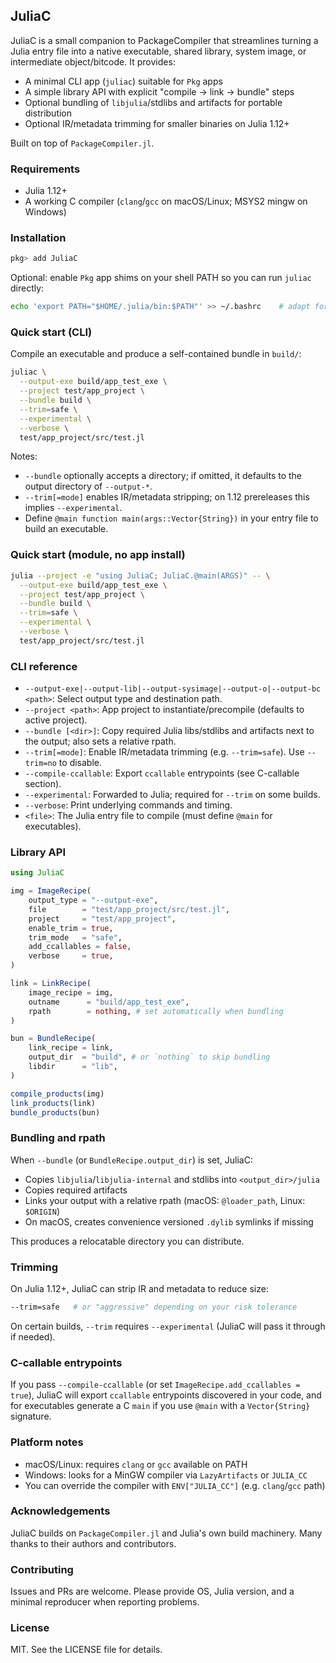 ## JuliaC

JuliaC is a small companion to PackageCompiler that streamlines turning a Julia entry file into a native executable, shared library, system image, or intermediate object/bitcode. It provides:

- A minimal CLI app (`juliac`) suitable for `Pkg` apps
- A simple library API with explicit "compile → link → bundle" steps
- Optional bundling of `libjulia`/stdlibs and artifacts for portable distribution
- Optional IR/metadata trimming for smaller binaries on Julia 1.12+

Built on top of `PackageCompiler.jl`.

### Requirements

- Julia 1.12+
- A working C compiler (`clang`/`gcc` on macOS/Linux; MSYS2 mingw on Windows)

### Installation

```julia
pkg> add JuliaC
```

Optional: enable `Pkg` app shims on your shell PATH so you can run `juliac` directly:

```bash
echo 'export PATH="$HOME/.julia/bin:$PATH"' >> ~/.bashrc    # adapt for your shell
```

### Quick start (CLI)

Compile an executable and produce a self-contained bundle in `build/`:

```bash
juliac \
  --output-exe build/app_test_exe \
  --project test/app_project \
  --bundle build \
  --trim=safe \
  --experimental \
  --verbose \
  test/app_project/src/test.jl
```

Notes:
- `--bundle` optionally accepts a directory; if omitted, it defaults to the output directory of `--output-*`.
- `--trim[=mode]` enables IR/metadata stripping; on 1.12 prereleases this implies `--experimental`.
- Define `@main function main(args::Vector{String})` in your entry file to build an executable.

### Quick start (module, no app install)

```bash
julia --project -e "using JuliaC; JuliaC.@main(ARGS)" -- \
  --output-exe build/app_test_exe \
  --project test/app_project \
  --bundle build \
  --trim=safe \
  --experimental \
  --verbose \
  test/app_project/src/test.jl
```

### CLI reference

- `--output-exe|--output-lib|--output-sysimage|--output-o|--output-bc <path>`: Select output type and destination path.
- `--project <path>`: App project to instantiate/precompile (defaults to active project).
- `--bundle [<dir>]`: Copy required Julia libs/stdlibs and artifacts next to the output; also sets a relative rpath.
- `--trim[=mode]`: Enable IR/metadata trimming (e.g. `--trim=safe`). Use `--trim=no` to disable.
- `--compile-ccallable`: Export `ccallable` entrypoints (see C-callable section).
- `--experimental`: Forwarded to Julia; required for `--trim` on some builds.
- `--verbose`: Print underlying commands and timing.
- `<file>`: The Julia entry file to compile (must define `@main` for executables).

### Library API

```julia
using JuliaC

img = ImageRecipe(
    output_type = "--output-exe",
    file        = "test/app_project/src/test.jl",
    project     = "test/app_project",
    enable_trim = true,
    trim_mode   = "safe",
    add_ccallables = false,
    verbose     = true,
)

link = LinkRecipe(
    image_recipe = img,
    outname      = "build/app_test_exe",
    rpath        = nothing, # set automatically when bundling
)

bun = BundleRecipe(
    link_recipe = link,
    output_dir  = "build", # or `nothing` to skip bundling
    libdir      = "lib",
)

compile_products(img)
link_products(link)
bundle_products(bun)
```

### Bundling and rpath

When `--bundle` (or `BundleRecipe.output_dir`) is set, JuliaC:
- Copies `libjulia`/`libjulia-internal` and stdlibs into `<output_dir>/julia`
- Copies required artifacts
- Links your output with a relative rpath (macOS: `@loader_path`, Linux: `$ORIGIN`)
- On macOS, creates convenience versioned `.dylib` symlinks if missing

This produces a relocatable directory you can distribute.

### Trimming

On Julia 1.12+, JuliaC can strip IR and metadata to reduce size:

```bash
--trim=safe   # or "aggressive" depending on your risk tolerance
```

On certain builds, `--trim` requires `--experimental` (JuliaC will pass it through if needed).

### C-callable entrypoints

If you pass `--compile-ccallable` (or set `ImageRecipe.add_ccallables = true`), JuliaC will export `ccallable` entrypoints discovered in your code, and for executables generate a C `main` if you use `@main` with a `Vector{String}` signature.

### Platform notes

- macOS/Linux: requires `clang` or `gcc` available on PATH
- Windows: looks for a MinGW compiler via `LazyArtifacts` or `JULIA_CC`
- You can override the compiler with `ENV["JULIA_CC"]` (e.g. `clang`/`gcc` path)

### Acknowledgements

JuliaC builds on `PackageCompiler.jl` and Julia's own build machinery. Many thanks to their authors and contributors.

### Contributing

Issues and PRs are welcome. Please provide OS, Julia version, and a minimal reproducer when reporting problems.

### License

MIT. See the LICENSE file for details.
